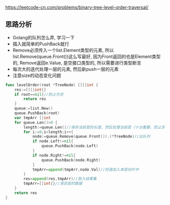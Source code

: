 https://leetcode-cn.com/problems/binary-tree-level-order-traversal/

## 思路分析
- Golang的队列怎么弄, 学习一下
- 插入就简单的PushBack就行
- Remove必须传入一个list.Element类型的元素, 所以list.Remove(queue.Front())这么写最好, 因为Front返回的也是Element类型的, Remove返回e.Value, 是空接口类型的, 所以需要进行类型断言
- 每次大的迭代处理一层的元素, 然后新push一层的元素
- 注意size的动态变化问题
```go
func levelOrder(root *TreeNode) [][]int {
    res:=[][]int{}
    if root==nil{//防止为空
        return res
    }
    queue:=list.New()
    queue.PushBack(root)
    var tmpArr []int
    for queue.Len()>0 {
        length:=queue.Len()//保存当前层的长度，然后处理当前层（十分重要，防止添加下层元素影响判断层中元素的个数）
        for i:=0;i<length;i++{
            node:=queue.Remove(queue.Front()).(*TreeNode)//出队列
            if node.Left!=nil{
                queue.PushBack(node.Left)
            }
            if node.Right!=nil{
                queue.PushBack(node.Right)
            }
            tmpArr=append(tmpArr,node.Val)//将值加入本层切片中
        }
        res=append(res,tmpArr)//放入结果集
        tmpArr=[]int{}//清空层的数据
    }
    return res
}
```